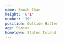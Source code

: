 ```yaml
---
name: Enoch Chan
height: '6'1'
number: '19'
position: Outside Hitter
age: Senior
hometown: Staten Island
---
```

